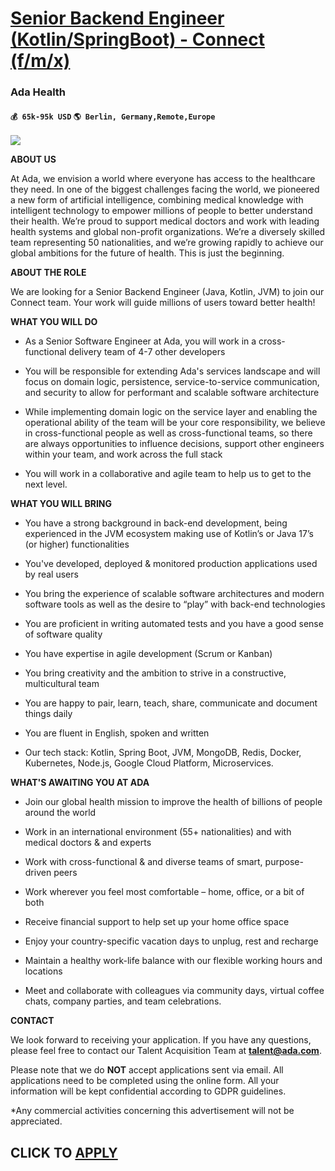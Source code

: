 # [Senior Backend Engineer (Kotlin/SpringBoot) - Connect (f/m/x)](https://www.remotewlb.com/apply/senior-backend-engineer-kotlin-springboot-connect-f-m-x)  
### Ada Health  
#### `💰 65k-95k USD` `🌎 Berlin, Germany,Remote,Europe`  

![](https://assets.ada.com/logos/logo-primary.svg)

**ABOUT US**

At Ada, we envision a world where everyone has access to the healthcare they need. In one of the biggest challenges facing the world, we pioneered a new form of artificial intelligence, combining medical knowledge with intelligent technology to empower millions of people to better understand their health. We’re proud to support medical doctors and work with leading health systems and global non-profit organizations. We’re a diversely skilled team representing 50 nationalities, and we’re growing rapidly to achieve our global ambitions for the future of health. This is just the beginning.

**ABOUT THE ROLE**

We are looking for a Senior Backend Engineer (Java, Kotlin, JVM) to join our Connect team. Your work will guide millions of users toward better health!

**WHAT YOU WILL DO**

  * As a Senior Software Engineer at Ada, you will work in a cross-functional delivery team of 4-7 other developers

  * You will be responsible for extending Ada's services landscape and will focus on domain logic, persistence, service-to-service communication, and security to allow for performant and scalable software architecture

  * While implementing domain logic on the service layer and enabling the operational ability of the team will be your core responsibility, we believe in cross-functional people as well as cross-functional teams, so there are always opportunities to influence decisions, support other engineers within your team, and work across the full stack

  * You will work in a collaborative and agile team to help us to get to the next level.

**WHAT YOU WILL BRING**

  * You have a strong background in back-end development, being experienced in the JVM ecosystem making use of Kotlin’s or Java 17’s (or higher) functionalities

  * You've developed, deployed & monitored production applications used by real users

  * You bring the experience of scalable software architectures and modern software tools as well as the desire to “play” with back-end technologies

  * You are proficient in writing automated tests and you have a good sense of software quality

  * You have expertise in agile development (Scrum or Kanban)

  * You bring creativity and the ambition to strive in a constructive, multicultural team

  * You are happy to pair, learn, teach, share, communicate and document things daily

  * You are fluent in English, spoken and written

  * Our tech stack: Kotlin, Spring Boot, JVM, MongoDB, Redis, Docker, Kubernetes, Node.js, Google Cloud Platform, Microservices.

**WHAT'S AWAITING YOU AT ADA**

  * Join our global health mission to improve the health of billions of people around the world

  * Work in an international environment (55+ nationalities) and with medical doctors & and experts

  * Work with cross-functional & and diverse teams of smart, purpose-driven peers

  * Work wherever you feel most comfortable – home, office, or a bit of both

  * Receive financial support to help set up your home office space

  * Enjoy your country-specific vacation days to unplug, rest and recharge

  * Maintain a healthy work-life balance with our flexible working hours and locations

  * Meet and collaborate with colleagues via community days, virtual coffee chats, company parties, and team celebrations.

**CONTACT**

We look forward to receiving your application. If you have any questions, please feel free to contact our Talent Acquisition Team at **talent@ada.com**.

Please note that we do **NOT** accept applications sent via email. All applications need to be completed using the online form. All your information will be kept confidential according to GDPR guidelines.

*Any commercial activities concerning this advertisement will not be appreciated.

  
## CLICK TO [APPLY](https://www.remotewlb.com/apply/senior-backend-engineer-kotlin-springboot-connect-f-m-x)


